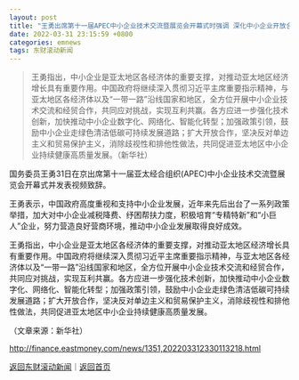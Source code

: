 ```yaml
---
layout: post
title: "王勇出席第十一届APEC中小企业技术交流暨展览会开幕式时强调 深化中小企业开放合作 促进亚太经济共赢发展"
date: 2022-03-31 23:15:59 +0800
categories: emnews
tags: 东财滚动新闻
---
```

> 王勇指出，中小企业是亚太地区各经济体的重要支撑，对推动亚太地区经济增长具有重要作用。中国政府将继续深入贯彻习近平主席重要指示精神，与亚太地区各经济体以及“一带一路”沿线国家和地区，全方位开展中小企业技术交流和经贸合作，共同应对挑战，实现互利共赢。各方应进一步强化技术创新，加快推动中小企业数字化、网络化、智能化转型；加强政策引领，鼓励中小企业走绿色清洁低碳可持续发展道路；扩大开放合作，坚决反对单边主义和贸易保护主义，消除歧视性和排他性做法，共同促进亚太地区中小企业持续健康高质量发展。（新华社）

<p>国务委员王勇31日在京出席第十一届亚太经合组织(APEC)中小企业技术交流暨展览会开幕式并发表视频致辞。</p>
 <p>王勇表示，中国政府高度重视和支持中小企业发展，近年来先后出台了一系列政策举措，加大对中小企业减税降费、纾困帮扶力度，积极培育“专精特新”和“小巨人”企业，努力营造良好营商环境，推动中小企业发展取得良好成效。</p>
 <p>王勇指出，中小企业是亚太地区各经济体的重要支撑，对推动亚太地区经济增长具有重要作用。中国政府将继续深入贯彻习近平主席重要指示精神，与亚太地区各经济体以及“一带一路”沿线国家和地区，全方位开展中小企业技术交流和经贸合作，共同应对挑战，实现互利共赢。各方应进一步强化技术创新，加快推动中小企业数字化、网络化、智能化转型；加强政策引领，鼓励中小企业走绿色清洁低碳可持续发展道路；扩大开放合作，坚决反对单边主义和贸易保护主义，消除歧视性和排他性做法，共同促进亚太地区中小企业持续健康高质量发展。</p><p class="em_media">（文章来源：新华社）</p>

<http://finance.eastmoney.com/news/1351,202203312330113218.html>

[返回东财滚动新闻](//finews.withounder.com/emnews/)｜[返回首页](//finews.withounder.com/)